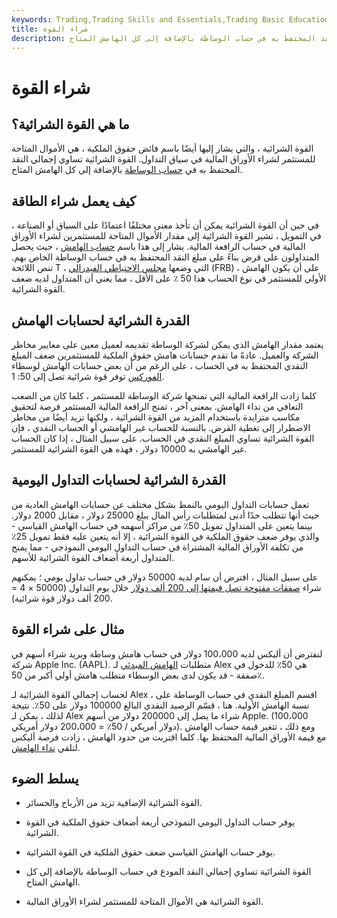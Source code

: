 ```yaml
---
keywords: Trading,Trading Skills and Essentials,Trading Basic Education,Trading Skills
title: شراء القوة
description: القوة الشرائية هي المال المتاح للمستثمر لشراء الأوراق المالية. إنه يساوي إجمالي النقد المحتفظ به في حساب الوساطة بالإضافة إلى كل الهامش المتاح.
---
```


# شراء القوة
## ما هي القوة الشرائية؟

القوة الشرائية ، والتي يشار إليها أيضًا باسم فائض حقوق الملكية ، هي الأموال المتاحة للمستثمر لشراء الأوراق المالية في سياق التداول. القوة الشرائية تساوي إجمالي النقد المحتفظ به في [حساب الوساطة](/brokerageaccount) بالإضافة إلى كل الهامش المتاح.

## كيف يعمل شراء الطاقة

في حين أن القوة الشرائية يمكن أن تأخذ معنى مختلفًا اعتمادًا على السياق أو الصناعة ، في التمويل ، تشير القوة الشرائية إلى مقدار الأموال المتاحة للمستثمرين لشراء الأوراق المالية في حساب الرافعة المالية. يشار إلى هذا باسم [حساب الهامش](/marginaccount) ، حيث يحصل المتداولون على قرض بناءً على مبلغ النقد المحتفظ به في حساب الوساطة الخاص بهم. تنص اللائحة T ، التي وضعها [مجلس الاحتياطي الفيدرالي](/frb) (FRB) ، على أن يكون الهامش الأولي للمستثمر في نوع الحساب هذا 50 ٪ على الأقل ، مما يعني أن المتداول لديه ضعف القوة الشرائية.

## القدرة الشرائية لحسابات الهامش

يعتمد مقدار الهامش الذي يمكن لشركة الوساطة تقديمه لعميل معين على معايير مخاطر الشركة والعميل. عادةً ما تقدم حسابات هامش حقوق الملكية للمستثمرين ضعف المبلغ النقدي المحتفظ به في الحساب ، على الرغم من أن بعض حسابات الهامش لوسطاء [الفوركس](/forex) توفر قوة شرائية تصل إلى 50: 1.

كلما زادت الرافعة المالية التي تمنحها شركة الوساطة للمستثمر ، كلما كان من الصعب التعافي من نداء الهامش. بمعنى آخر ، تمنح الرافعة المالية المستثمر فرصة لتحقيق مكاسب متزايدة باستخدام المزيد من القوة الشرائية ، ولكنها تزيد أيضًا من مخاطر الاضطرار إلى تغطية القرض. بالنسبة للحساب غير الهامشي أو الحساب النقدي ، فإن القوة الشرائية تساوي المبلغ النقدي في الحساب. على سبيل المثال ، إذا كان الحساب غير الهامشي به 10000 دولار ، فهذه هي القوة الشرائية للمستثمر.

## القدرة الشرائية لحسابات التداول اليومية

تعمل حسابات التداول اليومي بالنمط بشكل مختلف عن حسابات الهامش العادية من حيث أنها تتطلب حدًا أدنى لمتطلبات رأس المال يبلغ 25000 دولار ، مقابل 2000 دولار. بينما يتعين على المتداول تمويل 50٪ من مراكز أسهمه في حساب الهامش القياسي - والذي يوفر ضعف حقوق الملكية في القوة الشرائية ، إلا أنه يتعين عليه فقط تمويل 25٪ من تكلفة الأوراق المالية المشتراة في حساب التداول اليومي النموذجي - مما يمنح المتداول أربعة أضعاف القوة الشرائية للأسهم.

على سبيل المثال ، افترض أن سام لديه 50000 دولار في حساب تداول يومي ؛ يمكنهم شراء [صفقات مفتوحة تصل قيمتها إلى 200 ألف دولار](/open-position) خلال يوم التداول (50000 × 4 = 200 ألف دولار قوة شرائية).

## مثال على شراء القوة

لنفترض أن أليكس لديه 100،000 دولار في حساب هامش وساطة ويريد شراء أسهم في شركة Apple Inc. (AAPL). متطلبات [الهامش المبدئي](/initialmargin) لـ Alex هي 50٪ للدخول في صفقة - قد يكون لدى بعض الوسطاء متطلب هامش أولي أكبر من 50٪.

لحساب إجمالي القوة الشرائية لـ Alex ، اقسم المبلغ النقدي في حساب الوساطة على نسبة الهامش الأولية. هنا ، قسّم الرصيد النقدي البالغ 100000 دولار على 50٪. نتيجة لذلك ، يمكن لـ Alex شراء ما يصل إلى 200000 دولار من أسهم Apple. (100،000 دولار أمريكي / 50٪ = 200،000 دولار أمريكي). ومع ذلك ، تتغير قيمة حساب الهامش مع قيمة الأوراق المالية المحتفظ بها. كلما اقتربت من حدود الهامش ، زادت فرصة أليكس لتلقي [نداء الهامش](/margincall).

## يسلط الضوء

- القوة الشرائية الإضافية تزيد من الأرباح والخسائر.

- يوفر حساب التداول اليومي النموذجي أربعة أضعاف حقوق الملكية في القوة الشرائية.

- يوفر حساب الهامش القياسي ضعف حقوق الملكية في القوة الشرائية.

- القوة الشرائية تساوي إجمالي النقد المودع في حساب الوساطة بالإضافة إلى كل الهامش المتاح.

- القوة الشرائية هي الأموال المتاحة للمستثمر لشراء الأوراق المالية.

